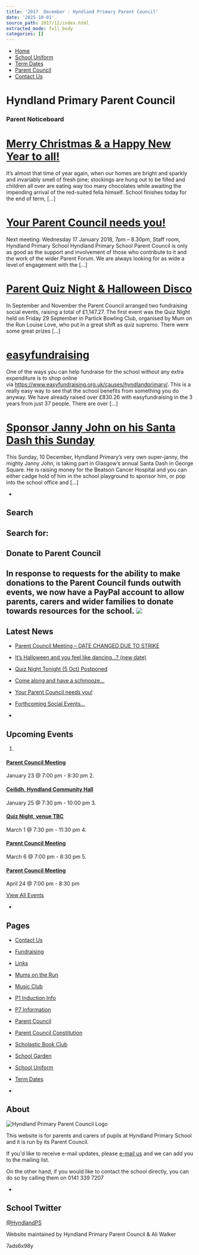 ```yaml
---
title: '2017  December : Hyndland Primary Parent Council'
date: '2025-10-01'
source_path: 2017/12/index.html
extracted_mode: full_body
categories: []
---
```

- [Home](http://www.hyndlandprimaryparentcouncil.org)
- [School Uniform](school-uniform/)
- [Term Dates](term-dates/)
- [Parent Council](parent-council/)
- [Contact Us](contact-us/)

# Hyndland Primary Parent Council

### Parent Noticeboard

# [Merry Christmas & a Happy New Year to all!](news/merry-christmas-a-happy-new-year-to-all/)

It’s almost that time of year again, when our homes are bright and sparkly and invariably smell of fresh pine; stockings are hung out to be filled and children all over are eating way too many chocolates while awaiting the impending arrival of the red-suited fella himself. School finishes today for the end of term, […]

# [Your Parent Council needs you!](news/your-parent-council-needs-you-7/)

Next meeting: Wednesday 17 January 2018, 7pm – 8.30pm, Staff room, Hyndland Primary School Hyndland Primary School Parent Council is only as good as the support and involvement of those who contribute to it and the work of the wider Parent Forum. We are always looking for as wide a level of engagement with the […]

# [Parent Quiz Night & Halloween Disco](past-events/parent-quiz-night-halloween-disco/)

In September and November the Parent Council arranged two fundraising social events, raising a total of £1,147.27. The first event was the Quiz Night held on Friday 29 September in Partick Bowling Club, organised by Mum on the Run Louise Love, who put in a great shift as quiz supremo. There were some great prizes […]

# [easyfundraising](news/easyfundraising-3/)

One of the ways you can help fundraise for the school without any extra expenditure is to shop online via&nbsp;https://www.easyfundraising.org.uk/causes/hyndlandprimary/. This is a really easy way to see that the school benefits from something you do anyway.&nbsp;We have already raised over £830.26 with easyfundraising in the 3 years from just 37 people. There are over […]

# [Sponsor Janny John on his Santa Dash this Sunday](news/sponsor-janny-john-on-his-santa-dash-this-sunday/)

This Sunday, 10 December, Hyndland Primary’s very own super-janny, the mighty Janny John, is taking part in Glasgow’s annual Santa Dash in George Square. He is raising money for the Beatson Cancer Hospital and you can either cadge hold of him in the school playground to sponsor him, or pop into the school office and […]

- 
## Search

Search for:
- 
## Donate to Parent Council

In response to requests for the ability to make donations to the Parent Council funds outwith events, we now have a PayPal account to allow parents, carers and wider families to donate towards resources for the school. [![](https://www.paypalobjects.com/en_US/i/btn/x-click-butcc-donate.gif)](https://www.paypal.com/cgi-bin/webscr?cmd=_s-xclick&hosted_button_id=BW7E8PDGXH45Y)
- 
## Latest News

- [Parent Council Meeting – DATE CHANGED DUE TO STRIKE](news/parent-council-meeting-date-changed-due-to-strike/)
- [It’s Halloween and you feel like dancing…? (new date)](news/its-halloween-and-you-feel-like-dancing-new-date/)
- [Quiz Night Tonight (5 Oct) Postponed](news/quiz-night-tonight-5-oct-postponed/)
- [Come along and have a schmooze…](news/come-along-and-have-a-schmooze/)
- [Your Parent Council needs you!](news/your-parent-council-needs-you-10/)
- [Forthcoming Social Events…](news/forthcoming-social-events/)

- 
## Upcoming Events

1. 
#### [Parent Council Meeting](event/parent-council-meeting-tbc-3/)

January 23 @ 7:00 pm - 8:30 pm
2. 
#### [Ceilidh, Hyndland Community Hall](event/ceilidh/)

January 25 @ 7:30 pm - 10:00 pm
3. 
#### [Quiz Night, venue TBC](event/quiz-night-venue-tbc/)

March 1 @ 7:30 pm - 11:30 pm
4. 
#### [Parent Council Meeting](event/parent-council-meeting-tbc-4/)

March 6 @ 7:00 pm - 8:30 pm
5. 
#### [Parent Council Meeting](event/parent-council-meeting-tbc-6/)

April 24 @ 7:00 pm - 8:30 pm

[View All Events](events/)

- 
## Pages

- [Contact Us](contact-us/)
- [Fundraising](fundraising/)
- [Links](links/)
- [Mums on the Run](mums-on-the-run/)
- [Music Club](music-club/)
- [P1 Induction Info](p1-induction-info/)
- [P7 Information](p7-information/)
- [Parent Council](parent-council/)
- [Parent Council Constitution](parent-council-constitution/)
- [Scholastic Book Club](scholastic-book-club/)
- [School Garden](school-garden/)
- [School Uniform](school-uniform/)
- [Term Dates](term-dates/)

- 
## About

 ![Hyndland Primary Parent Council Logo](/assets/images/2012/02/logo.gif)

This website is for parents and carers of pupils at Hyndland Primary School and it is run by its Parent Council.

If you'd like to receive e-mail updates, please [e-mail us](mailto:enquiries@hyndlandprimaryparentcouncil.org) and we can add you to the mailing list.

On the other hand, if you would like to contact the school directly, you can do so by calling them on 0141 339 7207

- 
## School Twitter
[@HyndlandPS](https://twitter.com/HyndlandPS)

Website maintained by Hyndland Primary Parent Council & Ali Walker

7ads6x98y
